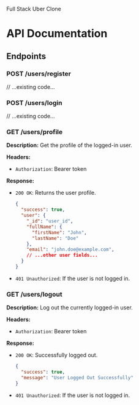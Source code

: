 Full Stack Uber Clone

# API Documentation

## Endpoints

### POST /users/register
// ...existing code...

### POST /users/login
// ...existing code...

### GET /users/profile

**Description:** Get the profile of the logged-in user.

**Headers:**
- `Authorization`: Bearer token

**Response:**
- `200 OK`: Returns the user profile.
  ```json
  {
    "success": true,
    "user": {
      "_id": "user_id",
      "fullName": {
        "firstName": "John",
        "lastName": "Doe"
      },
      "email": "john.doe@example.com",
      // ...other user fields...
    }
  }
  ```

- `401 Unauthorized`: If the user is not logged in.

### GET /users/logout

**Description:** Log out the currently logged-in user.

**Headers:**
- `Authorization`: Bearer token

**Response:**
- `200 OK`: Successfully logged out.
  ```json
  {
    "success": true,
    "message": "User Logged Out Successfully"
  }
  ```

- `401 Unauthorized`: If the user is not logged in.
